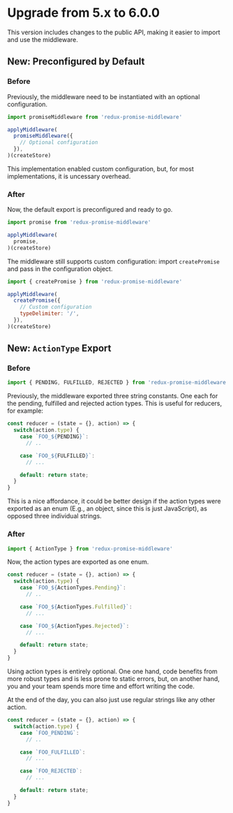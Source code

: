 # Upgrade from 5.x to 6.0.0

This version includes changes to the public API, making it easier to import and use the middleware.

## New: Preconfigured by Default

### Before

Previously, the middleware need to be instantiated with an optional configuration.

```js
import promiseMiddleware from 'redux-promise-middleware'

applyMiddleware(
  promiseMiddleware({
    // Optional configuration
  }),
)(createStore)
```

This implementation enabled custom configuration, but, for most implementations, it is uncessary overhead.

### After

Now, the default export is preconfigured and ready to go.

```js
import promise from 'redux-promise-middleware'

applyMiddleware(
  promise,
)(createStore)
```

The middleware still supports custom configuration: import `createPromise` and pass in the configuration object.

```js
import { createPromise } from 'redux-promise-middleware'

applyMiddleware(
  createPromise({
    // Custom configuration
    typeDelimiter: '/',
  }),
)(createStore)
```

## New: `ActionType` Export

### Before


```js
import { PENDING, FULFILLED, REJECTED } from 'redux-promise-middleware'
```

Previously, the middleware exported three string constants. One each for the pending, fulfilled and rejected action types. This is useful for reducers, for example:

```js
const reducer = (state = {}, action) => {
  switch(action.type) {
    case `FOO_${PENDING}`:
      // ..

    case `FOO_${FULFILLED}`:
      // ...

    default: return state;
  }
}
```

This is a nice affordance, it could be better design if the action types were exported as an enum (E.g., an object, since this is just JavaScript), as opposed three individual strings.

### After

```js
import { ActionType } from 'redux-promise-middleware'
```

Now, the action types are exported as one enum.

```js
const reducer = (state = {}, action) => {
  switch(action.type) {
    case `FOO_${ActionTypes.Pending}`:
      // ..

    case `FOO_${ActionTypes.Fulfilled}`:
      // ...

    case `FOO_${ActionTypes.Rejected}`:
      // ...

    default: return state;
  }
}
```

Using action types is entirely optional. One one hand, code benefits from more robust types and is less prone to static errors, but, on another hand, you and your team spends more time and effort writing the code. 

At the end of the day, you can also just use regular strings like any other action.


```js
const reducer = (state = {}, action) => {
  switch(action.type) {
    case `FOO_PENDING`:
      // ..

    case `FOO_FULFILLED`:
      // ...

    case `FOO_REJECTED`:
      // ...

    default: return state;
  }
}
```